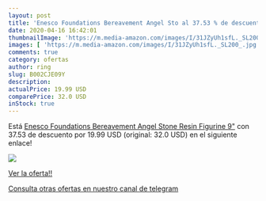 ```yaml
---
layout: post
title: 'Enesco Foundations Bereavement Angel Sto al 37.53 % de descuento'
date: 2020-04-16 16:42:01
thumbnailImage: 'https://m.media-amazon.com/images/I/31JZyUh1sfL._SL200_.jpg'
images: [ 'https://m.media-amazon.com/images/I/31JZyUh1sfL._SL200_.jpg' ]
comments: true
category: ofertas
author: ring
slug: B002CJE09Y
description:
actualPrice: 19.99 USD
comparePrice: 32.0 USD
inStock: true
---
```


Está [Enesco Foundations Bereavement Angel Stone Resin Figurine  9"](https://www.amazon.com/dp/B002CJE09Y/?tag=redken08-20) con 37.53 de descuento por 19.99 USD (original: 32.0 USD) en el siguiente enlace!

[![](https://m.media-amazon.com/images/I/31JZyUh1sfL._SL200_.jpg)](https://www.amazon.com/dp/B002CJE09Y/?tag=redken08-20)

[Ver la oferta!!](https://www.amazon.com/dp/B002CJE09Y/?tag=redken08-20)

[Consulta otras ofertas en nuestro canal de telegram](https://t.me/s/ofertas25)
